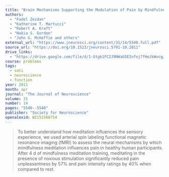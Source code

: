 ```yaml
---
title: "Brain Mechanisms Supporting the Modulation of Pain by Mindfulness Meditation"
authors:
  - "Fadel Zeidan"
  - "Katherine T. Martucci"
  - "Robert A. Kraft"
  - "Nakia S. Gordon"
  - "John G. McHaffie and others"
external_url: "https://www.jneurosci.org/content/31/14/5540.full.pdf"
source_url: "https://doi.org/10.1523/jneurosci.5791-10.2011"
drive_links:
  - "https://drive.google.com/file/d/1-Gtgk1FC2J9NWaG5EInfoj7fHoJkWvcg/view?usp=drivesdk"
course: problems
tags:
  - sati
  - neuroscience
  - function
year: 2011
month: apr
journal: "The Journal of Neuroscience"
volume: 31
number: 14
pages: "5540--5548"
publisher: "Society for Neuroscience"
openalexid: W2151568754
---
```


> To better understand how meditation influences the sensory experience, we used arterial spin labeling functional magnetic resonance imaging (fMRI) to assess the neural mechanisms by which mindfulness meditation influences pain in healthy human participants.
> After 4 d of mindfulness meditation training, meditating in the presence of noxious stimulation significantly reduced pain unpleasantness by 57% and pain intensity ratings by 40% when compared to rest.
